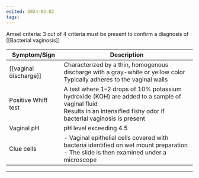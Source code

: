 ```yaml
---
edited: 2024-03-02
tags:
---
```

Amsel criteria: 3 out of 4 criteria must be present to confirm a diagnosis of [[Bacterial vaginosis]] 

| Symptom/Sign          | Description                                                                                                                                                               |
| --------------------- | ------------------------------------------------------------------------------------------------------------------------------------------------------------------------- |
| [[vaginal discharge]] | Characterized by a thin, homogenous discharge with a gray-white or yellow color <br>Typically adheres to the vaginal walls                                                |
| Positive Whiff test   | A test where 1–2 drops of 10% potassium hydroxide (KOH) are added to a sample of vaginal fluid <br>Results in an intensified fishy odor if bacterial vaginosis is present |
| Vaginal pH            | pH level exceeding 4.5                                                                                                                                                    |
| Clue cells            | - Vaginal epithelial cells covered with bacteria identified on wet mount preparation<br>- The slide is then examined under a microscope                                   |



---
